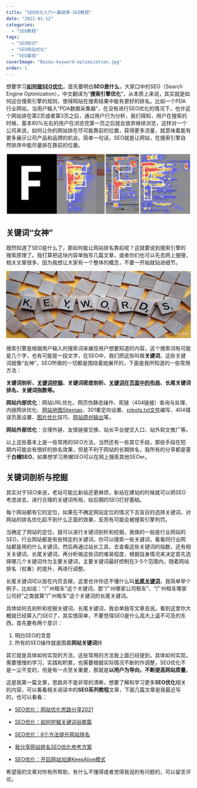 ```yaml
---
title: "SEO优化入门一篇就够-SEO教程"
date: "2021-01-12"
categories: 
  - "SEO教程"
tags: 
  - "SEO知识"
  - "SEO网站优化"
  - "SEO基础"
coverImage: "Baidu-keyword-optimization.jpg"
order: 1
---
```


想要学习[**如何做SEO优化**](https://www.helloyu.top/seo)，首先要明白**SEO是什么**，大家口中的SEO（Search Engine Optimization），中文翻译为“**搜索引擎优化**”，从本质上来说，其实就是如何迎合搜索引擎的规则，使得网站在搜索结果中能有更好的排名。比如一个PDA行业网站，当用户输入“PDA数据采集器”，在没有进行SEO优化的情况下，也许这个网站排在第2页或者第3页之后，通过用户行为分析，我们得知，用户在搜索的时候，基本80%左右的用户在浏览完第一页之后就会放弃继续浏览，这样对一个公司来说，如何让你的网站排在尽可能靠前的位置，获得更多流量，就意味着能有更多展示公司产品和品牌的机会。简单一句话，SEO就是让网站，在搜索引擎自然排序中能尽量排在靠前的位置。
<!--more-->
![用户视角停留分布](images/seo-visual-focus-statistics.png)
## 关键词“女神”

既然知道了SEO是什么了，那如何能让网站排名靠前呢？这就要说到搜索引擎的搜索原理了。我打算把这块内容单独写几篇文章，或者你们也可以先去网上搜搜，相关文章很多，因为我想让大家有一个整体的概念，不要一开始就钻进细节。

![seo-keyword](images/keywords.jpg)

搜索引擎是根据用户输入的搜索词来展现用户想要知道的内容，这个搜索词有可能是几个字，也有可能是一段文字，在SEO中，我们把这些叫做**关键词**，这些关键词就像“女神”，SEO所做的一切都是围绕着她展开的，下面是我所知道的一些常用方法：

**关键词剖析、[关键词挖掘](https://www.helloyu.top/seo/seo-tutorial-moz-serial-2021-keyword-research/)、关键词密度剖析、[关键词在页面中的布局](https://www.helloyu.top/seo/seo-keywords-position/)、长尾关键词排名、关键词指数等。**

**网站内部优化**：网站URL优化、网页伪静态操作、死链（404链接）查询与处理、内链网状优化、[网站地图Sitemap](https://www.helloyu.top/seo/what-sitemap-is/)、301重定向设置、[robots.txt文件](https://www.helloyu.top/seo/robots-seo/)编写、404错误页面设置、[图片优化](https://www.helloyu.top/seo/seo-image-alt/)技巧、[网站原创输出](https://www.helloyu.top/seo/writing-seo-article/)等。

**网站外部优化**：合理外链、友情链接交换、站长平台提交入口、站外软文推广等。

以上这些基本上是一些常用的SEO方法，当然还有一些其它手段，那些手段在短期内可能会有很好的排名效果，但是不利于网站的长期排名，我所有的分享都是基于**白帽SEO**，如果想学习黑帽SEO可以在网上搜索其他SEOer。

## 关键词剖析与挖掘

其实对于SEO来说，老站可能比新站还更麻烦，新站在建站的时候就可以把SEO考虑进去，进行合理的关键词布局，给后期的SEO打好基础。

每个网站都有它的定位，如果在不确定网站定位的情况下去盲目的选择关键词，对网站的排名优化起不到什么正面的效果，反而有可能会被搜索引擎判罚。

当确定了网站的定位，就可以进行关键词剖析和挖掘，我做的一般是行业网站的SEO，行业网站都是有些特定的关键词，你可以搜索一些关键词，看看同行业网站都是用的什么关键词，然后再通过站长工具，去查看这些关键词的指数，还有相关关键词，长尾关键词，再分析做这些词的难易程度，根据自身情况来决定首先选择哪几个关键词作为主要关键词，主要关键词最好控制在3-5个范围内，随着网站排名（权重）的提升，再进行调整。

长尾关键词可以放在内页去做，这里也许你还不懂什么叫[**长尾关键词**](https://www.helloyu.top/seo/long-tail-keywords/)，我简单举个例子，比如说：“广州租车”这个关键词，那“广州哪家公司租车”、“广州租车哪家公司好”之类就算“广州租车”这个关键词的长尾关键词。

具体如何去剖析和挖掘关键词，长尾关键词，我会单独写文章去说。看到这里你大概就已经算入门SEO了，其实很简单，不要觉得SEO是什么高大上遥不可及的东西，首先要有两个意识：

1. 明白SEO的含意
2. 所有的SEO操作就是围着**网站关键词**转

其它就是具体如何实现的方法，这些常用的方法我上面已经提到，具体如何实现，需要慢慢的学习，实践和积累，也需要根据实际情况不断的作调整，SEO优化不是一尘不变的，但是有一点至关重要，那就是**以用户为导向，不断提高网站质量**。

这是我第一篇文章，思路并不是非常的清晰，想要了解和学习更多**SEO优化**相关的内容，可以看看相关阅读中的**SEO系列教程**文章，下面几篇文章是我最近写的，也可以看看：

- [SEO优化：网站优化思路分享2021](https://www.helloyu.top/seo/seo-website-tips/)

- [SEO优化：如何挖掘关键词谷歌篇](https://www.helloyu.top/seo/seo-search-keywords-google-2021/)

- [SEO优化：6个方法提升网站排名](https://www.helloyu.top/seo/seo-6-way-improve-website-ranking/)

- [我分享网站排名SEO优化参考方案](https://www.helloyu.top/seo/seo-website-ranking-checklist/)

- [SEO优化：开启网站加速KeepAlive模式](https://www.helloyu.top/seo/seo-keep-alive-http/)

希望我的文章对你有所帮助，有什么不懂得或者觉得我说的有问题的，可以留言评论。
